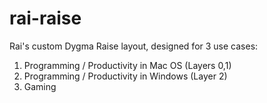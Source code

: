 # rai-raise

Rai's custom Dygma Raise layout, designed for 3 use cases:

1. Programming / Productivity in Mac OS (Layers 0,1)
2. Programming / Productivity in Windows (Layer 2)
3. Gaming
